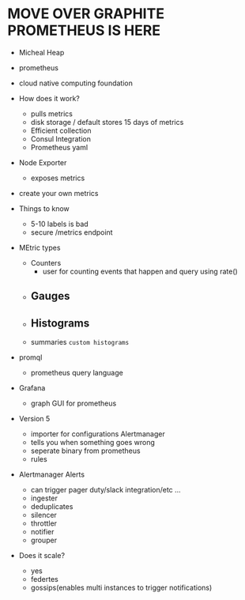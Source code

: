 # MOVE OVER GRAPHITE PROMETHEUS IS HERE
- Micheal Heap
- prometheus
- cloud native computing foundation
- How does it work?
	-  pulls metrics
	-  disk storage / default stores 15 days of metrics
	-  Efficient collection
	-  Consul Integration
	-  Prometheus yaml
-  Node Exporter
	-  exposes metrics
-  create your own metrics
-  Things to know
	- 5-10 labels is bad
	- secure /metrics endpoint
- MEtric types
	- Counters
		- user for counting events that happen and query using rate()
	- Gauges
		- 
	- Histograms
		- 
	- summaries `custom histograms`

- promql
	- prometheus query language
- Grafana
	- graph GUI for prometheus
- Version 5
	- importer for configurations
Alertmanager
	- tells you when something goes wrong
	- seperate binary from prometheus
	- rules
- Alertmanager Alerts
	- can trigger pager duty/slack integration/etc ...
	- ingester
	- deduplicates
	- silencer
	- throttler
	- notifier
	- grouper
- Does it scale?
	-  yes
	-  federtes
	-  gossips(enables multi instances to trigger notifications)